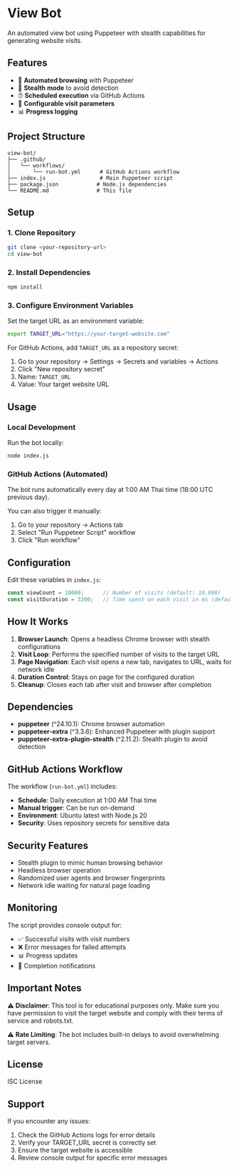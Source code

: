 # View Bot

An automated view bot using Puppeteer with stealth capabilities for generating website visits.

## Features

- 🤖 **Automated browsing** with Puppeteer
- 🥷 **Stealth mode** to avoid detection
- ⏰ **Scheduled execution** via GitHub Actions
- 🔄 **Configurable visit parameters**
- 📊 **Progress logging**

## Project Structure

```
view-bot/
├── .github/
│   └── workflows/
│       └── run-bot.yml      # GitHub Actions workflow
├── index.js                 # Main Puppeteer script
├── package.json            # Node.js dependencies
└── README.md               # This file
```

## Setup

### 1. Clone Repository

```bash
git clone <your-repository-url>
cd view-bot
```

### 2. Install Dependencies

```bash
npm install
```

### 3. Configure Environment Variables

Set the target URL as an environment variable:

```bash
export TARGET_URL="https://your-target-website.com"
```

For GitHub Actions, add `TARGET_URL` as a repository secret:

1. Go to your repository → Settings → Secrets and variables → Actions
2. Click "New repository secret"
3. Name: `TARGET_URL`
4. Value: Your target website URL

## Usage

### Local Development

Run the bot locally:

```bash
node index.js
```

### GitHub Actions (Automated)

The bot runs automatically every day at 1:00 AM Thai time (18:00 UTC previous day).

You can also trigger it manually:

1. Go to your repository → Actions tab
2. Select "Run Puppeteer Script" workflow
3. Click "Run workflow"

## Configuration

Edit these variables in `index.js`:

```javascript
const viewCount = 10000;      // Number of visits (default: 10,000)
const visitDuration = 3200;   // Time spent on each visit in ms (default: 3.2 seconds)
```

## How It Works

1. **Browser Launch**: Opens a headless Chrome browser with stealth configurations
2. **Visit Loop**: Performs the specified number of visits to the target URL
3. **Page Navigation**: Each visit opens a new tab, navigates to URL, waits for network idle
4. **Duration Control**: Stays on page for the configured duration
5. **Cleanup**: Closes each tab after visit and browser after completion

## Dependencies

- **puppeteer** (^24.10.1): Chrome browser automation
- **puppeteer-extra** (^3.3.6): Enhanced Puppeteer with plugin support
- **puppeteer-extra-plugin-stealth** (^2.11.2): Stealth plugin to avoid detection

## GitHub Actions Workflow

The workflow (`run-bot.yml`) includes:

- **Schedule**: Daily execution at 1:00 AM Thai time
- **Manual trigger**: Can be run on-demand
- **Environment**: Ubuntu latest with Node.js 20
- **Security**: Uses repository secrets for sensitive data

## Security Features

- Stealth plugin to mimic human browsing behavior
- Headless browser operation
- Randomized user agents and browser fingerprints
- Network idle waiting for natural page loading

## Monitoring

The script provides console output for:

- ✅ Successful visits with visit numbers
- ❌ Error messages for failed attempts
- 📊 Progress updates
- 🏁 Completion notifications

## Important Notes

⚠️ **Disclaimer**: This tool is for educational purposes only. Make sure you have permission to visit the target website and comply with their terms of service and robots.txt.

⚠️ **Rate Limiting**: The bot includes built-in delays to avoid overwhelming target servers.

## License

ISC License

## Support

If you encounter any issues:

1. Check the GitHub Actions logs for error details
2. Verify your TARGET_URL secret is correctly set
3. Ensure the target website is accessible
4. Review console output for specific error messages